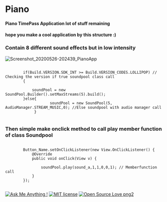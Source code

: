 # Piano
#### Piano TimePass Application lot of stuff remaining
#### hope you make a cool application by this structure :)

### Contain 8 different sound effects but in low intensity

![Screenshot_20200526-202439_PianoApp](https://user-images.githubusercontent.com/61186175/82917610-454d7580-9f91-11ea-8b8d-3f363a1b4873.jpg)

```

        if(Build.VERSION.SDK_INT >= Build.VERSION_CODES.LOLLIPOP) // Checking the version if true soundpool class call 
        {

            soundPool = new SoundPool.Builder().setMaxStreams(5).build();
        }else{
                    soundPool = new SoundPool(5, AudioManager.STREAM_MUSIC,0); //Else soundpool with audio manager call
             }


```

### Then simple make onclick method to call play member function of class Soundpool


```

        Button_Name.setOnClickListener(new View.OnClickListener() {
            @Override
            public void onClick(View v) {

                soundPool.play(sound_a,1,1,0,0,1); // Memberfunction call
            }
        });


```

[![Ask Me Anything !](https://img.shields.io/badge/Ask%20me-anything-1abc9c.svg)](https://stackoverflow.com/users/13288156/itsfrz) [![MIT license](https://img.shields.io/badge/License-MIT-blue.svg)](https://github.com/ItsFRZ/Piano/blob/master/LICENSE) [![Open Source Love png2](https://badges.frapsoft.com/os/v2/open-source.png?v=103)](https://github.com/ItsFRZ)

